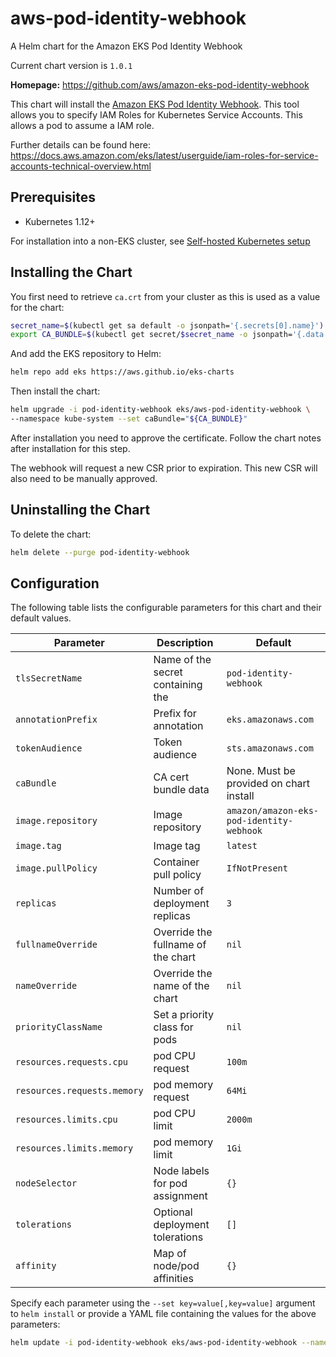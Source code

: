 # aws-pod-identity-webhook

A Helm chart for the Amazon EKS Pod Identity Webhook

Current chart version is `1.0.1`

**Homepage:** <https://github.com/aws/amazon-eks-pod-identity-webhook>

This chart will install the [Amazon EKS Pod Identity Webhook](https://github.com/aws/amazon-eks-pod-identity-webhook). This tool allows you to specify IAM Roles for Kubernetes Service Accounts. This allows a pod to assume a IAM role.

Further details can be found here: https://docs.aws.amazon.com/eks/latest/userguide/iam-roles-for-service-accounts-technical-overview.html

## Prerequisites

- Kubernetes 1.12+

For installation into a non-EKS cluster, see [Self-hosted Kubernetes setup](https://github.com/aws/amazon-eks-pod-identity-webhook/blob/master/SELF_HOSTED_SETUP.md)

## Installing the Chart

You first need to retrieve `ca.crt` from your cluster as this is used as a value for the chart:

```sh
secret_name=$(kubectl get sa default -o jsonpath='{.secrets[0].name}')
export CA_BUNDLE=$(kubectl get secret/$secret_name -o jsonpath='{.data.ca\.crt}' | tr -d '\n')
```

And add the EKS repository to Helm:

```sh
helm repo add eks https://aws.github.io/eks-charts
```

Then install the chart:

```sh
helm upgrade -i pod-identity-webhook eks/aws-pod-identity-webhook \
--namespace kube-system --set caBundle="${CA_BUNDLE}"
```

After installation you need to approve the certificate. Follow the chart notes after installation for this step.

The webhook will request a new CSR prior to expiration. This new CSR will also need to be manually approved.

## Uninstalling the Chart

To delete the chart:

```sh
helm delete --purge pod-identity-webhook
```

## Configuration

The following table lists the configurable parameters for this chart and their default values.

| Parameter                   | Description                           | Default                                                                 |
| ----------------------------|---------------------------------------|-------------------------------------------------------------------------|
| `tlsSecretName`             | Name of the secret containing the     | `pod-identity-webhook`                                                  |
| `annotationPrefix`          | Prefix for annotation                 | `eks.amazonaws.com`                                                     |
| `tokenAudience`             | Token audience                        | `sts.amazonaws.com`                                                     |
| `caBundle`                  | CA cert bundle data                   | None. Must be provided on chart install                                 |
| `image.repository`          | Image repository                      | `amazon/amazon-eks-pod-identity-webhook`                                |
| `image.tag`                 | Image tag                             | `latest`                                                                |
| `image.pullPolicy`          | Container pull policy                 | `IfNotPresent`                                                          |
| `replicas`                  | Number of deployment replicas         | `3`                                                                     |
| `fullnameOverride`          | Override the fullname of the chart    | `nil`                                                                   |
| `nameOverride`              | Override the name of the chart        | `nil`                                                                   |
| `priorityClassName`         | Set a priority class for pods         | `nil`                                                                   |
| `resources.requests.cpu`    | pod CPU request                       | `100m`                                                                  |
| `resources.requests.memory` | pod memory request                    | `64Mi`                                                                  |
| `resources.limits.cpu`      | pod CPU limit                         | `2000m`                                                                 |
| `resources.limits.memory`   | pod memory limit                      | `1Gi`                                                                   |
| `nodeSelector`              | Node labels for pod assignment        | `{}`                                                                    |
| `tolerations`               | Optional deployment tolerations       | `[]`                                                                    |
| `affinity`                  | Map of node/pod affinities            | `{}`                                                                    |

Specify each parameter using the `--set key=value[,key=value]` argument to `helm install` or provide a YAML file containing the values for the above parameters:

```sh
helm update -i pod-identity-webhook eks/aws-pod-identity-webhook --namespace kube-system --values values.yaml
```
